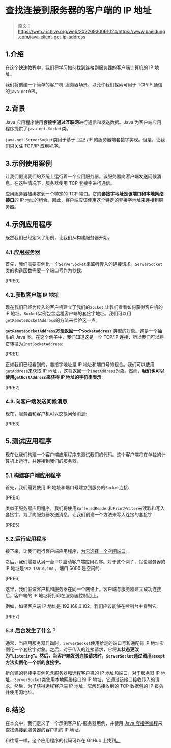 # 查找连接到服务器的客户端的 IP 地址

> 原文：<https://web.archive.org/web/20220930061024/https://www.baeldung.com/java-client-get-ip-address>

## 1.介绍

在这个快速教程中，我们将学习如何找到连接到服务器的客户端计算机的 IP 地址。

我们将创建一个简单的客户机-服务器场景，以允许我们探索可用于 TCP/IP 通信的`java.net`API。

## 2.背景

Java 应用程序使用**套接字通过互联网**进行通信和发送数据。Java 为客户端应用程序提供了`java.net.Socket`类。

`java.net.ServerSocket`类用于基于 [TCP](/web/20220709110405/https://www.baeldung.com/cs/udp-vs-tcp) /IP 的服务器端套接字实现。但是，让我们只关注 TCP/IP 应用程序。

## 3.示例使用案例

让我们假设我们的系统上运行着一个应用服务器。该服务器向客户端发送问候消息。在这种情况下，服务器使用 TCP 套接字进行通信。

应用服务器被绑定到一个特定的 TCP 端口。它的**套接字地址是该端口和本地网络接口**的 IP 地址的组合。因此，客户端应该使用这个特定的套接字地址来连接到服务器。

## 4.示例应用程序

既然我们已经定义了用例，让我们从构建服务器开始。

### 4.1.应用服务器

首先，我们需要实例化一个`ServerSocket`来监听传入的连接请求。`ServerSocket`类的构造函数需要一个端口号作为参数:

[PRE0]

### 4.2.获取客户端 IP 地址

现在我们已经为传入的客户机建立了我们的`Socket`,让我们看看如何获得客户机的 IP 地址。`Socket`实例包含远程客户端的套接字地址。我们可以用`getRemoteSocketAddress`的方法来检验这一点。

**`getRemoteSocketAddress`方法返回一个`SocketAddress`** 类型的对象。这是一个抽象的 Java 类。在这个例子中，我们知道这是一个 TCP/IP 连接，所以我们可以将它转换为`InetSocketAddress`:

[PRE1]

正如我们已经看到的，套接字地址是 IP 地址和端口号的组合。我们可以使用`getAddress`来获取 IP 地址`.`，这将返回一个`InetAddress`对象。然而，**我们也可以使用`getHostAddress`来获得 IP 地址的字符串表示**:

[PRE2]

### 4.3.向客户端发送问候消息

现在，服务器和客户机可以交换问候消息:

[PRE3]

## 5.测试应用程序

现在让我们构建一个客户端应用程序来测试我们的代码。这个客户端将在单独的计算机上运行，并连接到我们的服务器。

### 5.1.构建客户端应用程序

首先，我们需要使用 IP 地址和端口号建立到服务的`Socket`连接:

[PRE4]

类似于服务器应用程序，我们将使用`BufferedReader`和`PrintWriter`来读取和写入套接字。为了向服务器发送消息，让我们创建一个方法来写入连接的套接字:

[PRE5]

### 5.2.运行应用程序

接下来，让我们运行客户端应用程序，[为它选择一个空闲端口](/web/20220709110405/https://www.baeldung.com/java-free-port)。

之后，我们需要从另一台 PC 启动客户端应用程序。对于这个例子，假设服务器的 IP 地址是`192.168.0.100` ，端口 5000 是空闲的:

[PRE6]

这里，我们假设客户机和服务器在同一个网络上。客户端与服务器建立成功连接后，客户端的 IP 地址将打印在服务器控制台上。

例如，如果客户端 IP 地址是 192.168.0.102，我们应该能够在控制台中看到它:

[PRE7]

### 5.3.后台发生了什么？

通常，当应用服务器启动时，`ServerSocket`使用给定的端口号和通配符 IP 地址实例化一个套接字对象。之后，对于传入的连接请求，它将其**状态更改为`“Listening”`。然后，当客户端发送连接请求时，`ServerSocket`通过调用`accept`方法实例化一个新的套接字。**

新创建的套接字实例包含服务器和远程客户机的 IP 地址和端口。对于服务器 IP 地址，`ServerSocket`类使用本地网络接口的 IP 地址，它通过该接口接收传入的请求。然后，为了获得远程客户端 IP 地址，它解码接收到的 TCP 数据包的 IP 报头并使用源地址。

## 6.结论

在本文中，我们定义了一个示例客户机-服务器用例，并使用 [Java 套接字编程](/web/20220709110405/https://www.baeldung.com/a-guide-to-java-sockets)来查找连接到服务器的客户机的 IP 地址。

和往常一样，这个应用程序的代码可以在 GitHub 上找到[。](https://web.archive.org/web/20220709110405/https://github.com/eugenp/tutorials/tree/master/core-java-modules/core-java-networking-3)